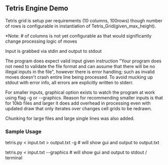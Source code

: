 ## Tetris Engine Demo

Tetris grid is setup per requirements (10 columns, 100rows) though number of rows is configurable in instantiation of Tetris_Grid(given_max_height).

*Note: # of columns is not yet configurable as that would significantly change processing logic of moves

Input is grabbed via stdin and output to stdout

The program does expect valid input given instruction
"Your program does not need to validate the file format and can assume that there will be no illegal inputs in the file",
however there is error handling; such as invalid moves doesn't crash entire line being processed.  To avoid mucking up stdout with error info, all errors are explicitly written to stderr.

For smaller inputs, graphical option exists to watch the program at work using flag -g or --graphics.
Reason for recommending smaller inputs is that for 10kb files and larger it does add overhead in processing even with updated draw that only iterates over changes cell grids to be redrawn.

Chunking for large files and large single lines was also added.



### Sample Usage

tetris.py < input.txt > output.txt -g  # will show gui and output to output.txt

tetris.py < input.txt --graphics       # will show gui and output to stdout / terminal
